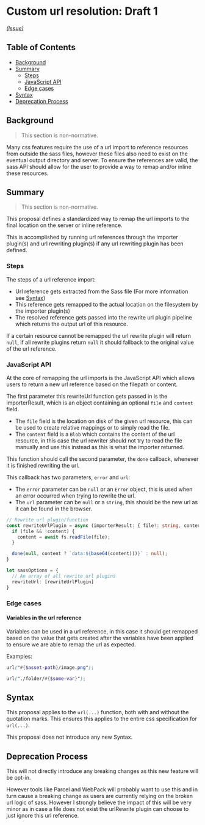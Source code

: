 # Custom url resolution: Draft 1

_[(Issue)](https://github.com/sass/sass/issues/2535)_

## Table of Contents

- [Background](#background)
- [Summary](#summary)
  - [Steps](#steps)
  - [JavaScript API](#javaScript-api)
  - [Edge cases](#edge-cases)
- [Syntax](#syntax)
- [Deprecation Process](#deprecation-process)

## Background

> This section is non-normative.

Many css features require the use of a url import to reference resources from outside the sass files, however these files also need to exist on the eventual output directory and server. To ensure the references are valid, the sass API should allow for the user to provide a way to remap and/or inline these resources.

## Summary

> This section is non-normative.

This proposal defines a standardized way to remap the url imports to the final location on the server or inline reference.

This is accomplished by running url references through the importer plugin(s) and url rewriting plugin(s) if any url rewriting plugin has been defined.

### Steps

The steps of a url reference import:

- Url reference gets extracted from the Sass file (For more information see [Syntax](#syntax))
- This reference gets remapped to the actual location on the filesystem by the importer plugin(s)
- The resolved reference gets passed into the rewrite url plugin pipeline which returns the output url of this resource.

If a certain resource cannot be remapped the url rewrite plugin will return `null`, if all rewrite plugins return `null` it should fallback to the original value of the url reference.

### JavaScript API

At the core of remapping the url imports is the JavaScript API which allows users to return a new url reference based on the filepath or content.

The first parameter this rewriteUrl function gets passed in is the importerResult, which is an object containing an optional `file` and `content` field.

- The `file` field is the location on disk of the given url resource, this can be used to create relative mappings or to simply read the file.
- The `content` field is a `Blob` which contains the content of the url resource, in this case the url rewriter should not try to read the file manually and use this instead as this is what the importer returned.

This function should call the second parameter, the `done` callback, whenever it is finished rewriting the url.

This callback has two parameters, `error` and `url`:

- The `error` parameter can be `null` or an `Error` object, this is used when an error occurred when trying to rewrite the url.
- The `url` parameter can be `null` or a `string`, this should be the new url as it can be found in the browser.

```TypeScript
// Rewrite url plugin/function
const rewriteUrlPlugin = async (importerResult: { file?: string, content?: Blob }, done: (error: Error | null, url: string | null) => void): void => {
  if (file && !content) {
    content = await fs.readFile(file);
  }

  done(null, content ? `data:${base64(content)))}` : null);
}

let sassOptions = {
  // An array of all rewrite url plugins
  rewriteUrl: [rewriteUrlPlugin]
}
```

### Edge cases

#### Variables in the url reference

Variables can be used in a url reference, in this case it should get remapped based on the value that gets created after the variables have been applied to ensure we are able to remap the url as expected.

Examples:

```Scss
url("#{$asset-path}/image.png");
```

```Scss
url("./folder/#{$some-var}");
```

## Syntax

This proposal applies to the `url(...)` function, both with and without the quotation marks. This ensures this applies to the entire css specification for `url(...)`.

This proposal does not introduce any new Syntax.

## Deprecation Process

This will not directly introduce any breaking changes as this new feature will be opt-in.

However tools like Parcel and WebPack will probably want to use this and in turn cause a breaking change as users are currently relying on the broken url logic of sass. However I strongly believe the impact of this will be very minor as in case a file does not exist the urlRewrite plugin can choose to just ignore this url reference.
